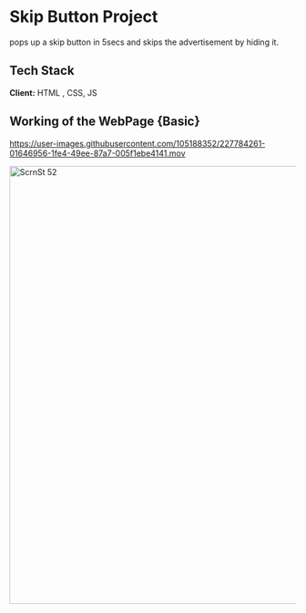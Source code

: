 # Skip Button Project

pops up a skip button in 5secs and skips the advertisement by hiding it. 



## Tech Stack

**Client:** HTML , CSS, JS




## Working of the WebPage {Basic}


https://user-images.githubusercontent.com/105188352/227784261-01646956-1fe4-49ee-87a7-005f1ebe4141.mov




<img width="768" alt="ScrnSt  52" src="https://user-images.githubusercontent.com/105188352/227784087-dbf67daf-e74c-45a0-85e2-cf2d222f5bbc.png">
